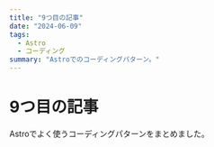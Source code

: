 ```yaml
---
title: "9つ目の記事"
date: "2024-06-09"
tags:
  - Astro
  - コーディング
summary: "Astroでのコーディングパターン。"
---
```


# 9つ目の記事

Astroでよく使うコーディングパターンをまとめました。 